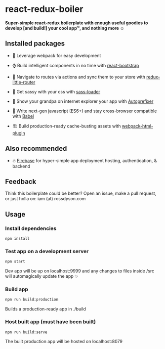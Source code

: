 # react-redux-boiler

**Super-simple react-redux boilerplate with enough useful goodies to develop [and build!] your cool app™, and nothing more ☺️**

## Installed packages

- 💪 Leverage webpack for easy development

- ⌚️ Build intelligent components in no time with [react-bootstrap](https://react-bootstrap.github.io)

- 🚦 Navigate to routes via actions and sync them to your store with [redux-little-router](https://github.com/FormidableLabs/redux-little-router)

- 👯 Get sassy with your css with [sass-loader](https://github.com/webpack-contrib/sass-loader)

- 👨 Show your grandpa on internet explorer your app with [Autoprefixer](https://github.com/postcss/autoprefixer)

- 🤖 Write next-gen javascript (ES6+) and stay cross-browser compatible with [Babel](https://babeljs.io/)

- 🏗 Build production-ready cache-busting assets with [webpack-html-plugin](https://github.com/jantimon/html-webpack-plugin)

## Also recommended

 - 🔥 [Firebase](firebase.google.com) for hyper-simple app deployment hosting, authentication, & backend

## Feedback

Think this boilerplate could be better? Open an issue, make a pull request, or just holla on: iam (at) rossdyson.com 

## Usage

### Install dependencies
```sh
npm install
```

### Test app on a development server
```sh
npm start
```
Dev app will be up on localhost:9999 and any changes to files inside /src will automagically update the app ✨


### Build app
```sh
npm run build:production
```
Builds a production-ready app in ./build


### Host built app (must have been built)
```sh
npm run build:serve
```
The built production app will be hosted on localhost:8079
